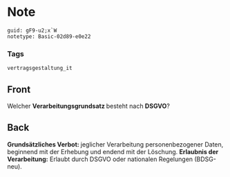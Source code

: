 # Note
```
guid: gF9-u2;x`W
notetype: Basic-02d89-e0e22
```

### Tags
```
vertragsgestaltung_it
```

## Front
Welcher <b>Verarbeitungsgrundsatz </b>besteht nach <b>DSGVO</b>?

## Back
<b>Grundsätzliches Verbot: </b>jeglicher Verarbeitung personenbezogener Daten, beginnend mit der Erhebung und endend mit der Löschung.
<b>Erlaubnis der Verarbeitung:</b> Erlaubt durch DSGVO oder nationalen Regelungen (BDSG-neu).
